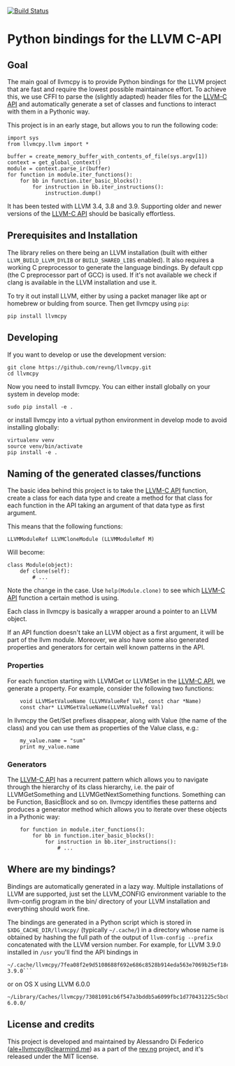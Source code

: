 [![Build Status](https://travis-ci.org/revng/llvmcpy.svg?branch=master)](https://travis-ci.org/revng/llvmcpy)

# Python bindings for the LLVM C-API

## Goal

The main goal of llvmcpy is to provide Python bindings for the LLVM
project that are fast and require the lowest possible maintainance
effort. To achieve this, we use CFFI to parse the (slightly adapted)
header files for the [LLVM-C API](http://llvm.org/docs/doxygen/html/group__LLVMC.html) and
automatically generate a set of classes and functions to interact with
them in a Pythonic way.

This project is in an early stage, but allows you to run the following
code:

    import sys
    from llvmcpy.llvm import *

    buffer = create_memory_buffer_with_contents_of_file(sys.argv[1])
    context = get_global_context()
    module = context.parse_ir(buffer)
    for function in module.iter_functions():
        for bb in function.iter_basic_blocks():
            for instruction in bb.iter_instructions():
                instruction.dump()

It has been tested with LLVM 3.4, 3.8 and 3.9. Supporting older and
newer versions of the [LLVM-C API](http://llvm.org/docs/doxygen/html/group__LLVMC.html) should be
basically effortless.

## Prerequisites and Installation

The library relies on there being an LLVM installation (built with either `LLVM_BUILD_LLVM_DYLIB` or `BUILD_SHARED_LIBS` enabled).
It also requires a working C preprocessor to generate the language bindings. By default cpp (the C preprocessor part of GCC) is used. If
it\'s not available we check if clang is available in the LLVM installation and use it.

To try it out install LLVM, either by using a packet manager like apt or homebrew or bulding from source.
Then get llvmcpy using `pip`:

    pip install llvmcpy

## Developing 

If you want to develop or use the development version:

```
git clone https://github.com/revng/llvmcpy.git
cd llvmcpy
```

Now you need to install llvmcpy. You can either install
globally on your system in develop mode:

```
sudo pip install -e .
```

or install llvmcpy into a virtual python environment
in develop mode to avoid installing globally:

```
virtualenv venv
source venv/bin/activate
pip install -e .
```


## Naming of the generated classes/functions

The basic idea behind this project is to take the [LLVM-C API](http://llvm.org/docs/doxygen/html/group__LLVMC.html) function,
create a class for each data type and create a method for that class for
each function in the API taking an argument of that data type as first
argument.

This means that the following functions:

    LLVMModuleRef LLVMCloneModule (LLVMModuleRef M)

Will become:

    class Module(object):
        def clone(self):
            # ...

Note the change in the case. Use `help(Module.clone)` to see which
[LLVM-C API](http://llvm.org/docs/doxygen/html/group__LLVMC.html)
function a certain method is using.

Each class in llvmcpy is basically a wrapper around a pointer to an LLVM
object.

If an API function doesn\'t take an LLVM object as a first argument, it
will be part of the llvm module. Moreover, we also have some also
generated properties and generators for certain well known patterns in
the API.

### Properties

For each function starting with LLVMGet or LLVMSet in the [LLVM-C API](http://llvm.org/docs/doxygen/html/group__LLVMC.html), we   generate a property. For example, consider the following two
functions:

        void LLVMSetValueName (LLVMValueRef Val, const char *Name)
        const char* LLVMGetValueName(LLVMValueRef Val)

In llvmcpy the Get/Set prefixes disappear, along with Value (the
name of the class) and you can use them as properties of the Value
class, e.g.:

        my_value.name = "sum"
        print my_value.name

### Generators

The [LLVM-C API](http://llvm.org/docs/doxygen/html/group__LLVMC.html) has a
recurrent pattern which allows you to navigate through the hierarchy
of its class hierarchy, i.e. the pair of LLVMGetSomething and
LLVMGetNextSomething functions. Something can be Function,
BasicBlock and so on. llvmcpy identifies these patterns and produces
a generator method which allows you to iterate over these objects in
a Pythonic way:

        for function in module.iter_functions():
            for bb in function.iter_basic_blocks():
                for instruction in bb.iter_instructions():
                    # ...

## Where are my bindings?

Bindings are automatically generated in a lazy way. Multiple
installations of LLVM are supported, just set the LLVM\_CONFIG
environment variable to the llvm-config program in the bin/ directory of
your LLVM installation and everything should work fine.

The bindings are generated in a Python script which is stored in
`$XDG_CACHE_DIR/llvmcpy/` (typically `~/.cache/`) in a directory whose
name is obtained by hashing the full path of the output of
`llvm-config --prefix` concatenated with the LLVM version number. For
example, for LLVM 3.9.0 installed in `/usr` you\'ll find the API bindings
in
```
~/.cache/llvmcpy/7fea08f2e9d5108688f692e686c8528b914eda563e7069b25ef18c49ba96d7f2-3.9.0```
```
or on OS X using LLVM 6.0.0 

```
~/Library/Caches/llvmcpy/73081091cb6f547a3bddb5a6099fbc1d770431225c5bc0bb69ab0420ced3160a-6.0.0/
```


## License and credits

This project is developed and maintained by Alessandro Di Federico
(<ale+llvmcpy@clearmind.me>) as a part of the [rev.ng](https://rev.ng/)
project, and it\'s released under the MIT license.
